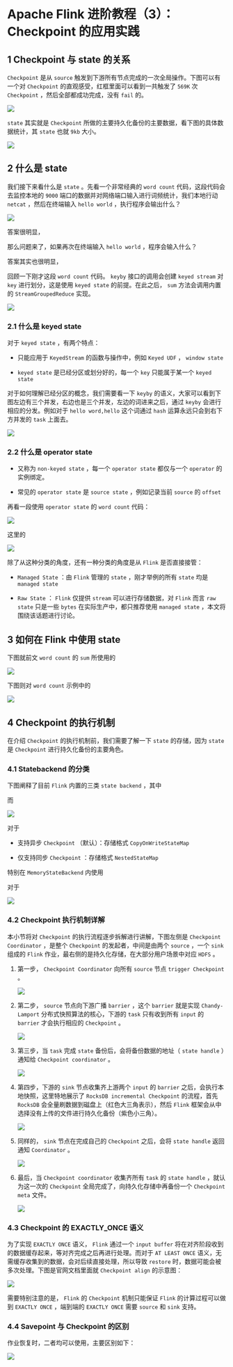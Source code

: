 # Apache Flink 进阶教程（3）：Checkpoint 的应用实践

## 1 Checkpoint 与 state 的关系

`Checkpoint` 是从 `source` 触发到下游所有节点完成的一次全局操作。下图可以有一个对 `Checkpoint` 的直观感受，红框里面可以看到一共触发了 `569K` 次 `Checkpoint` ，然后全部都成功完成，没有 `fail` 的。

![](../../assets/images/Flink/ApacheFlink进阶教程（3）：Checkpoint的应用实践_image_0.png)

`state` 其实就是 `Checkpoint` 所做的主要持久化备份的主要数据，看下图的具体数据统计，其 `state` 也就 `9kb` 大小。

![](../../assets/images/Flink/ApacheFlink进阶教程（3）：Checkpoint的应用实践_image_1.png)

## 2 什么是 state

我们接下来看什么是 `state` 。先看一个非常经典的 `word count` 代码，这段代码会去监控本地的 `9000` 端口的数据并对网络端口输入进行词频统计，我们本地行动 `netcat` ，然后在终端输入 `hello world` ，执行程序会输出什么？

![](../../assets/images/Flink/ApacheFlink进阶教程（3）：Checkpoint的应用实践_image_2.png)

答案很明显，

那么问题来了，如果再次在终端输入 `hello world` ，程序会输入什么？

答案其实也很明显，

回顾一下刚才这段 `word count` 代码。 `keyby` 接口的调用会创建 `keyed stream` 对 `key` 进行划分，这是使用 `keyed state` 的前提。在此之后， `sum` 方法会调用内置的 `StreamGroupedReduce` 实现。

![](../../assets/images/Flink/ApacheFlink进阶教程（3）：Checkpoint的应用实践_image_3.png)

### 2.1 什么是 keyed state

对于 `keyed state` ，有两个特点：

* 只能应用于 `KeyedStream` 的函数与操作中，例如 `Keyed UDF` ， `window state`

* `keyed state` 是已经分区或划分好的，每一个 `key` 只能属于某一个 `keyed state`

对于如何理解已经分区的概念，我们需要看一下 `keyby` 的语义，大家可以看到下图左边有三个并发，右边也是三个并发，左边的词进来之后，通过 `keyby` 会进行相应的分发。例如对于 `hello word,hello` 这个词通过 `hash` 运算永远只会到右下方并发的 `task` 上面去。

![](../../assets/images/Flink/ApacheFlink进阶教程（3）：Checkpoint的应用实践_image_4.png)

### 2.2 什么是 operator state

* 又称为 `non-keyed state` ，每一个 `operator state` 都仅与一个 `operator` 的实例绑定。

* 常见的 `operator state` 是 `source state` ，例如记录当前 `source` 的 `offset`

再看一段使用 `operator state` 的 `word count` 代码：

![](../../assets/images/Flink/ApacheFlink进阶教程（3）：Checkpoint的应用实践_image_5.png)

这里的

![](../../assets/images/Flink/ApacheFlink进阶教程（3）：Checkpoint的应用实践_image_6.png)

除了从这种分类的角度，还有一种分类的角度是从 `Flink` 是否直接接管：

* `Managed State` ：由 `Flink` 管理的 `state` ，刚才举例的所有 `state` 均是 `managed state`

* `Raw State` ： `Flink` 仅提供 `stream` 可以进行存储数据，对 `Flink` 而言 `raw state` 只是一些 `bytes` 在实际生产中，都只推荐使用 `managed state` ，本文将围绕该话题进行讨论。

## 3 如何在 Flink 中使用 state

下图就前文 `word count` 的 `sum` 所使用的

![](../../assets/images/Flink/ApacheFlink进阶教程（3）：Checkpoint的应用实践_image_7.png)

下图则对 `word count` 示例中的

![](../../assets/images/Flink/ApacheFlink进阶教程（3）：Checkpoint的应用实践_image_8.png)

## 4 Checkpoint 的执行机制

在介绍 `Checkpoint` 的执行机制前，我们需要了解一下 `state` 的存储，因为 `state` 是 `Checkpoint` 进行持久化备份的主要角色。

### 4.1 Statebackend 的分类

下图阐释了目前 `Flink` 内置的三类 `state backend` ，其中

而

![](../../assets/images/Flink/ApacheFlink进阶教程（3）：Checkpoint的应用实践_image_9.png)

对于

* 支持异步 `Checkpoint` （默认）：存储格式 `CopyOnWriteStateMap`

* 仅支持同步 `Checkpoint` ：存储格式 `NestedStateMap`

特别在 `MemoryStateBackend` 内使用

对于

![](../../assets/images/Flink/ApacheFlink进阶教程（3）：Checkpoint的应用实践_image_10.png)

### 4.2 Checkpoint 执行机制详解

本小节将对 `Checkpoint` 的执行流程逐步拆解进行讲解，下图左侧是 `Checkpoint Coordinator` ，是整个 `Checkpoint` 的发起者，中间是由两个 `source` ，一个 `sink` 组成的 `Flink` 作业，最右侧的是持久化存储，在大部分用户场景中对应 `HDFS` 。

1. 第一步， `Checkpoint Coordinator` 向所有 `source` 节点 `trigger Checkpoint` 。

    ![](../../assets/images/Flink/ApacheFlink进阶教程（3）：Checkpoint的应用实践_image_11.png)

2. 第二步， `source` 节点向下游广播 `barrier` ，这个 `barrier` 就是实现 `Chandy-Lamport` 分布式快照算法的核心，下游的 `task` 只有收到所有 `input` 的 `barrier` 才会执行相应的 `Checkpoint` 。

    ![](../../assets/images/Flink/ApacheFlink进阶教程（3）：Checkpoint的应用实践_image_12.png)

3. 第三步，当 `task` 完成 `state` 备份后，会将备份数据的地址（ `state handle` ）通知给 `Checkpoint coordinator` 。

    ![](../../assets/images/Flink/ApacheFlink进阶教程（3）：Checkpoint的应用实践_image_13.png)

4. 第四步，下游的 `sink` 节点收集齐上游两个 `input` 的 `barrier` 之后，会执行本地快照，这里特地展示了 `RocksDB incremental Checkpoint` 的流程，首先 `RocksDB` 会全量刷数据到磁盘上（红色大三角表示），然后 `Flink` 框架会从中选择没有上传的文件进行持久化备份（紫色小三角）。

    ![](../../assets/images/Flink/ApacheFlink进阶教程（3）：Checkpoint的应用实践_image_14.png)

5. 同样的， `sink` 节点在完成自己的 `Checkpoint` 之后，会将 `state handle` 返回通知 `Coordinator` 。

    ![](../../assets/images/Flink/ApacheFlink进阶教程（3）：Checkpoint的应用实践_image_15.png)

6. 最后，当 `Checkpoint coordinator` 收集齐所有 `task` 的 `state handle` ，就认为这一次的 `Checkpoint` 全局完成了，向持久化存储中再备份一个 `Checkpoint meta` 文件。

    ![](../../assets/images/Flink/ApacheFlink进阶教程（3）：Checkpoint的应用实践_image_16.png)

### 4.3 Checkpoint 的 EXACTLY_ONCE 语义

为了实现 `EXACTLY ONCE` 语义， `Flink` 通过一个 `input buffer` 将在对齐阶段收到的数据缓存起来，等对齐完成之后再进行处理。而对于 `AT LEAST ONCE` 语义，无需缓存收集到的数据，会对后续直接处理，所以导致 `restore` 时，数据可能会被多次处理。下图是官网文档里面就 `Checkpoint align` 的示意图：

![](../../assets/images/Flink/ApacheFlink进阶教程（3）：Checkpoint的应用实践_image_17.png)

需要特别注意的是， `Flink` 的 `Checkpoint` 机制只能保证 `Flink` 的计算过程可以做到 `EXACTLY ONCE` ，端到端的 `EXACTLY ONCE` 需要 `source` 和 `sink` 支持。

### 4.4 Savepoint 与 Checkpoint 的区别

作业恢复时，二者均可以使用，主要区别如下：

![](../../assets/images/Flink/ApacheFlink进阶教程（3）：Checkpoint的应用实践_image_18.png)
